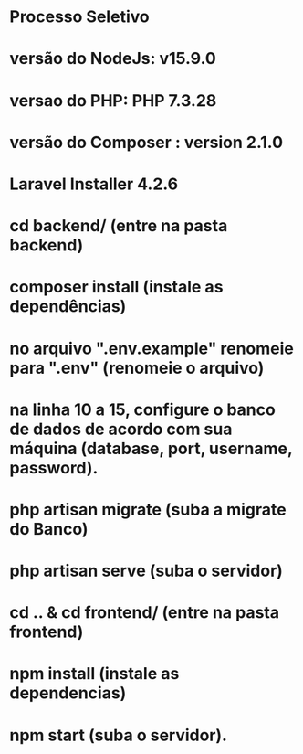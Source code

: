 # Processo Seletivo


# versão do NodeJs: v15.9.0
# versao do PHP: PHP 7.3.28
# versão do Composer : version 2.1.0
# Laravel Installer 4.2.6

# cd backend/ (entre na pasta backend)
# composer install (instale as dependências)

# no arquivo ".env.example" renomeie para ".env" (renomeie o arquivo)

# na linha 10 a 15, configure o banco de dados de acordo com sua máquina (database, port, username, password).

# php artisan migrate (suba a migrate do Banco)

# php artisan serve (suba o servidor)

# cd .. & cd frontend/ (entre na pasta frontend)

# npm install (instale as dependencias)

# npm start (suba o servidor).
